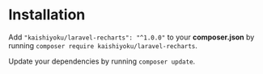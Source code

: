 # Installation

Add `"kaishiyoku/laravel-recharts": "^1.0.0"` to your **composer.json** by running `composer require kaishiyoku/laravel-recharts`.

Update your dependencies by running `composer update`.
